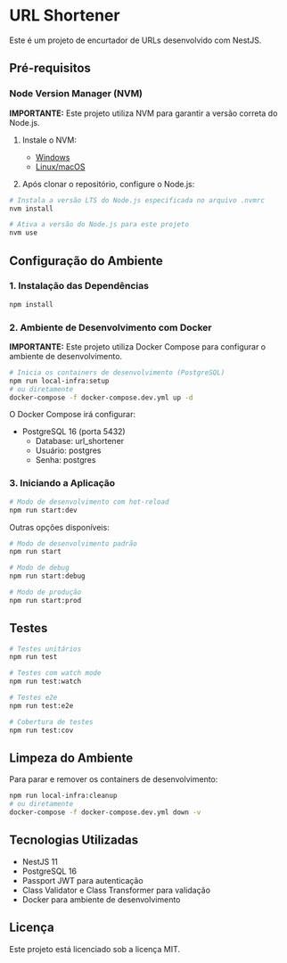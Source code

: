 # URL Shortener

Este é um projeto de encurtador de URLs desenvolvido com NestJS.

## Pré-requisitos

### Node Version Manager (NVM)

**IMPORTANTE:** Este projeto utiliza NVM para garantir a versão correta do Node.js.

1. Instale o NVM:
   - [Windows](https://github.com/coreybutler/nvm-windows/releases)
   - [Linux/macOS](https://github.com/nvm-sh/nvm#installing-and-updating)

2. Após clonar o repositório, configure o Node.js:

```bash
# Instala a versão LTS do Node.js especificada no arquivo .nvmrc
nvm install

# Ativa a versão do Node.js para este projeto
nvm use
```

## Configuração do Ambiente

### 1. Instalação das Dependências

```bash
npm install
```

### 2. Ambiente de Desenvolvimento com Docker

**IMPORTANTE:** Este projeto utiliza Docker Compose para configurar o ambiente de desenvolvimento.

```bash
# Inicia os containers de desenvolvimento (PostgreSQL)
npm run local-infra:setup
# ou diretamente
docker-compose -f docker-compose.dev.yml up -d
```

O Docker Compose irá configurar:
- PostgreSQL 16 (porta 5432)
  - Database: url_shortener
  - Usuário: postgres
  - Senha: postgres

### 3. Iniciando a Aplicação

```bash
# Modo de desenvolvimento com hot-reload
npm run start:dev
```

Outras opções disponíveis:
```bash
# Modo de desenvolvimento padrão
npm run start

# Modo de debug
npm run start:debug

# Modo de produção
npm run start:prod
```

## Testes

```bash
# Testes unitários
npm run test

# Testes com watch mode
npm run test:watch

# Testes e2e
npm run test:e2e

# Cobertura de testes
npm run test:cov
```

## Limpeza do Ambiente

Para parar e remover os containers de desenvolvimento:

```bash
npm run local-infra:cleanup
# ou diretamente
docker-compose -f docker-compose.dev.yml down -v
```

## Tecnologias Utilizadas

- NestJS 11
- PostgreSQL 16
- Passport JWT para autenticação
- Class Validator e Class Transformer para validação
- Docker para ambiente de desenvolvimento

## Licença

Este projeto está licenciado sob a licença MIT.
